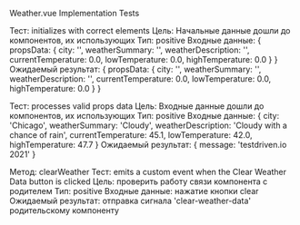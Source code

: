 Weather.vue Implementation Tests

Тест: initializes with correct elements
Цель: Начальные данные дошли до компонентов, их использующих 
Тип: positive
Входные данные: { 
    propsData: {
        city: '',
        weatherSummary: '',
        weatherDescription: '',
        currentTemperature: 0.0,
        lowTemperature: 0.0,
        highTemperature: 0.0
      }
    }
Ожидаемый результат: { 
    propsData: {
        city: '',
        weatherSummary: '',
        weatherDescription: '',
        currentTemperature: 0.0,
        lowTemperature: 0.0,
        highTemperature: 0.0
      } 
    }

Тест: processes valid props data
Цель: Входные данные дошли до компонентов, их использующих 
Тип: positive
Входные данные: { 
        city: 'Chicago',
        weatherSummary: 'Cloudy',
        weatherDescription: 'Cloudy with a chance of rain',
        currentTemperature: 45.1,
        lowTemperature: 42.0,
        highTemperature: 47.7
        }
Ожидаемый результат: { 
    message: 'testdriven.io 2021' 
    }

Метод: clearWeather
Тест: emits a custom event when the Clear Weather Data button is clicked
Цель: проверить работу связи компонента с родителем
Тип: positive
Входные данные: нажатие кнопки clear
Ожидаемый результат: отправка сигнала 'clear-weather-data' родительскому компоненту